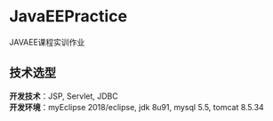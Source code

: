 # JavaEEPractice
JAVAEE课程实训作业

## 技术选型
**开发技术**：JSP, Servlet, JDBC  
**开发环境**：myEclipse 2018/eclipse, jdk 8u91, mysql 5.5, tomcat 8.5.34
